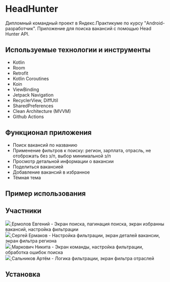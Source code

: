 # HeadHunter
Дипломный командный проект в Яндекс.Практикуме по курсу "Android-разработчик". Приложение для поиска вакансий с помощью Head Hunter API.

## Используемые технологии и инструменты
- Kotlin
- Room
- Retrofit
- Kotlin Coroutines
- Koin
- ViewBinding
- Jetpack Navigation
- RecyclerView, DiffUtil
- SharedPreferences
- Clean Architecture (MVVM)
- Github Actions

## Функционал приложения
- Поиск вакансий по названию
- Применение фильтров к поиску: регион, зарплата, отрасль, не отоброжать без з/п, выбор минимальной з/п
- Просмотр детальной информации о вакансии
- Поделиться вакансией
- Добавление вакансий в избранное
- Тёмная тема

## Пример использования



## Участники

<a href="https://github.com/zhek1chan">
  <img src="https://github.com/zhek1chan.png?size=50">
</a> Ермолов Евгений - Экран поиска, пагинация поиска, экран избранны вакансий, настройка фильтрации <br>
<a href="https://github.com/sergen355">
  <img src="https://github.com/sergen355.png?size=50">
</a> Сергей Ермаков - Настройка фильтрации, экран деталей вакансии, экран фильтра региона <br>
<a href="https://github.com/niketch1">
  <img src="https://github.com/niketch1.png?size=50">
</a> Маркович Никита - Экран команды, настройка фильтрации, обработка ошибок поиска<br>
<a href="https://github.com/EngiBarnaby">
  <img src="https://github.com/EngiBarnaby.png?size=50">
</a> Сальников Артём - Логика фильтрации, экран фильтра отраслей

## Установка

